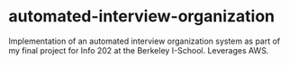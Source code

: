 # automated-interview-organization
Implementation of an automated interview organization system as part of my final project for Info 202 at the Berkeley I-School. Leverages AWS.  
